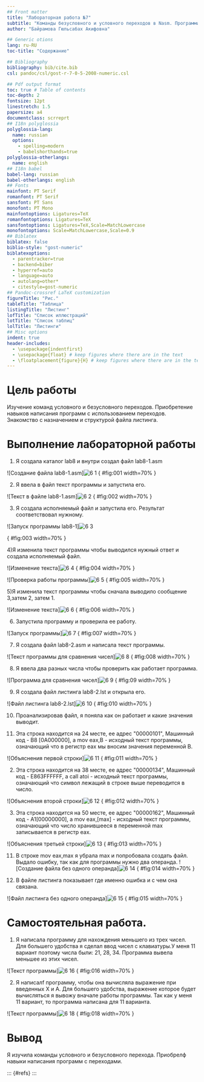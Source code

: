 ```yaml
---
## Front matter
title: "Лабораторная работа №7"
subtitle: "Команды безусловного и условного переходов в Nasm. Программирование ветвлений."
author: "Байрамова Гюльсабах Акифовна"

## Generic otions
lang: ru-RU
toc-title: "Содержание"

## Bibliography
bibliography: bib/cite.bib
csl: pandoc/csl/gost-r-7-0-5-2008-numeric.csl

## Pdf output format
toc: true # Table of contents
toc-depth: 2
fontsize: 12pt
linestretch: 1.5
papersize: a4
documentclass: scrreprt
## I18n polyglossia
polyglossia-lang:
  name: russian
  options:
	- spelling=modern
	- babelshorthands=true
polyglossia-otherlangs:
  name: english
## I18n babel
babel-lang: russian
babel-otherlangs: english
## Fonts
mainfont: PT Serif
romanfont: PT Serif
sansfont: PT Sans
monofont: PT Mono
mainfontoptions: Ligatures=TeX
romanfontoptions: Ligatures=TeX
sansfontoptions: Ligatures=TeX,Scale=MatchLowercase
monofontoptions: Scale=MatchLowercase,Scale=0.9
## Biblatex
biblatex: false
biblio-style: "gost-numeric"
biblatexoptions:
  - parentracker=true
  - backend=biber
  - hyperref=auto
  - language=auto
  - autolang=other*
  - citestyle=gost-numeric
## Pandoc-crossref LaTeX customization
figureTitle: "Рис."
tableTitle: "Таблица"
listingTitle: "Листинг"
lofTitle: "Список иллюстраций"
lotTitle: "Список таблиц"
lolTitle: "Листинги"
## Misc options
indent: true
header-includes:
  - \usepackage{indentfirst}
  - \usepackage{float} # keep figures where there are in the text
  - \floatplacement{figure}{H} # keep figures where there are in the text
---
```


# Цель работы

Изучение команд условного и безусловного переходов. Приобретение навыков написания программ с использованием переходов. Знакомство с назначением и структурой файла листинга.

# Выполнение лабораторной работы

1) Я создала каталог lab8 и внутри создал файл lab8-1.asm

![Cоздание файла lab8-1.asm]![6 1](https://github.com/user-attachments/assets/ac135cf1-0e05-41eb-8528-657eab474142)
{ #fig:001 width=70% }

2) Я ввела в файл текст программы и запустила его.

![Текст в файле lab8-1.asm]![6 2](https://github.com/user-attachments/assets/3c2970db-c7ca-456b-a3b3-5ad64433358e)
{ #fig:002 width=70% }

3) Я создала исполняемый файл и запустила его. Результат соответствовал нужному.

![Запуск программы lab8-1]![6 3](https://github.com/user-attachments/assets/2d707164-0d3a-4360-a81f-c38d4e1e128a)

{ #fig:003 width=70% }

4)Я изменила текст программы чтобы выводился нужный ответ и создала исполняемый файл.

![Изменение текста]![6 4](https://github.com/user-attachments/assets/f1d733d2-cec0-4378-ba08-10eeeacc37c3)
{ #fig:004 width=70% }

![Проверка работы программы]![6 5](https://github.com/user-attachments/assets/debbe034-d4c6-4930-8afc-961f587b8833)
{ #fig:005 width=70% }

5)Я изменила текст программы чтобы сначала выводило сообщение 3,затем 2, затем 1.

![Изменение текста]![6 6](https://github.com/user-attachments/assets/e0788494-1a1f-409f-85af-f58e4692865c)
{ #fig:006 width=70% }

6) Запустила программу и проверила ее работу.

![Запуск программы]![6 7](https://github.com/user-attachments/assets/b3821856-4f11-4ed4-82c1-c38848dcbd68)
{ #fig:007 width=70% }

7) Я создала файл lab8-2.asm и написала текст программы.

![Текст программы для сравнения чисел]![6 8](https://github.com/user-attachments/assets/ead9a18a-d79f-4746-9717-21aff0e718b3)
{ #fig:008 width=70% }

8) Я ввела два разных числа чтобы проверить как работает программа. 

![Программа для сравнения чисел]![6 9](https://github.com/user-attachments/assets/cf7d2c27-f266-4b01-b0ea-079020540222)
{ #fig:09 width=70% }

9) Я создала файл листинга lab8-2.lst и открыла его.

![Файл листинга lab8-2.lst]![6 10](https://github.com/user-attachments/assets/64516b30-2c44-4b5d-8904-09e9826a8787)
{ #fig:010 width=70% }

10) Проанализировав файл, я поняла как он работает и какие значения выводит.

1) Эта строка находится на 24 месте, ее адрес "00000101", Машинный код - В8 [0A000000], а mov eax,B - исходный текст программы, означающий что в регистр eax мы вносим значения переменной B.

![Объяснения первой строки]![6 11](https://github.com/user-attachments/assets/39c83120-7d61-452a-bfdc-c53091ab429f)
{ #fig:011 width=70% }

2) Эта строка находится на 38 месте, ее адрес "00000134", Машинный код - E863FFFFFF, а call atoi - исходный текст программы, означающий что символ лежащий в строке выше переводится в число.

![Объяснения второй строки]![6 12](https://github.com/user-attachments/assets/aff864fb-ab88-4085-8dd3-822f77ee95f2)
{ #fig:012 width=70% }

3) Эта строка находится на 50 месте, ее адрес "00000162", Машинный код - A1[00000000], а mov eax,[max] - исходный текст программы, означающий что число хранившееся в переменной max записывается в регистр eax.

![Объяснения третьей строки]![6 13](https://github.com/user-attachments/assets/ece50551-336f-4e83-bdcb-1b29e11650fe)
{ #fig:013 width=70% }

11) В строке mov eax,max я убрала max и попробовала создать файл. Выдало ошибку, так как для программы нужно два операнда.
![Создание файла без одного операнда]![6 14](https://github.com/user-attachments/assets/8cca3bf9-f7ff-4d6f-b3db-73bd87bd6994)
{ #fig:014 width=70% }

12) В файле листинга показывает где именно ошибка и с чем она связана.

![Файл листинга без одного операнда]![6 15](https://github.com/user-attachments/assets/0efee3ae-5334-447b-a2de-86ce44b620f0)
{ #fig:015 width=70% }

# Самостоятельная работа.

1) Я написала программу для нахождения меньшего из трех чисел. Для большего удобства я сделал ввод чисел с клавиатуры.У меня 11 вариант поэтому числа были: 21, 28, 34. Программа вывела меньшее из этих чисел.

![Текст программы]![6 16](https://github.com/user-attachments/assets/13e74787-01ed-4745-99d3-f6847d1677b9)
{ #fig:016 width=70% }

2) Я написалf программу, чтобы она вычисляла выражение при введенных Х и А. Для большего удобства, выражение которое будет вычисляться я вывожу вначале работы программы. Так как у меня 11 вариант, то программа написана для 11 варианта.

![Текст программы]![6 18](https://github.com/user-attachments/assets/234ff09a-5c04-4059-b341-61b7099ccfef)
{ #fig:018 width=70% }

# Вывод

Я изучила команды условного и безусловного перехода. Приобрелф навыки написания программ с переходами.

::: {#refs}
:::
